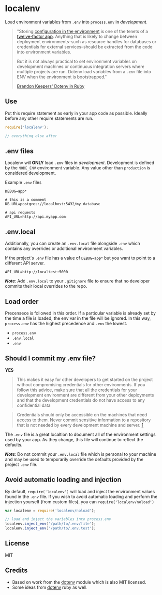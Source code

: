 # localenv

Load environment variables from `.env` into `process.env` in *development*.

> "Storing [configuration in the environment](http://www.12factor.net/config) is one of the tenets of a [twelve-factor app](http://www.12factor.net/). Anything that is likely to change between deployment environments–such as resource handles for databases or credentials for external services–should be extracted from the code into environment variables.
> 
> But it is not always practical to set environment variables on development machines or continuous integration servers where multiple projects are run. Dotenv load variables from a `.env` file into ENV when the environment is bootstrapped."
> 
> [Brandon Keepers' Dotenv in Ruby](https://github.com/bkeepers/dotenv)

## Use

Put this require statement as early in your app code as possible. Ideally before any other require statements are run.

```js
require('localenv');

// everything else after
```

## .env files

Localenv will **ONLY** load `.env` files in *development*. Development is defined by the `NODE_ENV` environment variable. Any value other than `production` is considered development.

Example `.env` files

```env
DEBUG=app*

# this is a comment
DB_URL=postgres://localhost:5432/my_database

# api requests
API_URL=http://api.myapp.com
```

## .env.local

Additionally, you can create an `.env.local` file alongside `.env` which contains any overrides or additional environment variables.

If the project's `.env` file has a value of `DEBUG=app*` but you want to point to a different API server.

```env
API_URL=http://localtest:5000
```

***Note***: Add `.env.local` to your `.gitignore` file to ensure that no developer commits their local overrides to the repo.

## Load order

Precensece is followed in this order. If a particular variable is already set by the time a file is loaded, the env var in the file will be ignored. In this way, `process.env` has the highest precedence and `.env` the lowest.

* `process.env`
* `.env.local`
* `.env`

## Should I commit my .env file?

**YES**

>This makes it easy for other developers to get started on the project without compromising credentials for other environments. If you follow this advice, make sure that all the credentials for your development environment are different from your other deployments and that the development credentials do not have access to any confidential data

>Credentials should only be accessible on the machines that need access to them. Never commit sensitive information to a repository that is not needed by every development machine and server. [1]

The `.env` file is a great localtion to document all of the environment settings used by your app. As they change, this file will continue to reflect the defaults.

***Note***: Do not commit your `.env.local` file which is personal to your machine and may be used to temporarily override the defaults provided by the project `.env` file.

## Avoid automatic loading and injection

By default, `require('localenv')` will load and inject the environment values found in the `.env` file. If you wish to avoid automatic loading and perform the injection yourself (from custom files), you can `require('localenv/noload')`

```js
var localenv = require('localenv/noload');

// load and inject the variables into process.env
localenv.inject_env('/path/to/.env/file');
localenv.inject_env('/path/to/.env.test');
```

## License

MIT

## Credits

* Based on work from the [dotenv](https://www.npmjs.org/package/dotenv) module which is also MIT licensed.
* Some ideas from [dotenv](https://github.com/bkeepers/dotenv) ruby as well.

[1]: https://github.com/bkeepers/dotenv#should-i-commit-my-env-file

